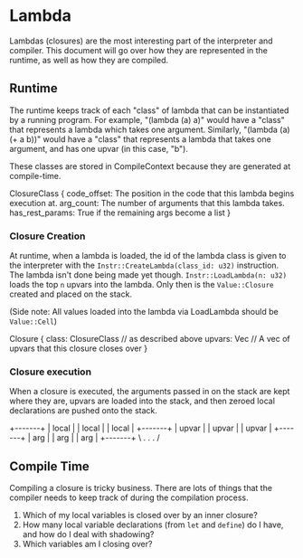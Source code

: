 # Lambda

Lambdas (closures) are the most interesting part of the interpreter and
compiler.  This document will go over how they are represented in the runtime,
as well as how they are compiled.

## Runtime
The runtime keeps track of each "class" of lambda that can be instantiated
by a running program.  For example, "(lambda (a) a)" would have a "class"
that represents a lambda which takes one argument.  Similarly,
"(lambda (a) (+ a b))" would have a "class" that represents a lambda
that takes one argument, and has one upvar (in this case, "b").

These classes are stored in CompileContext because they are generated at
compile-time.

ClosureClass {
    code_offset: The position in the code that this lambda begins execution at.
    arg_count: The number of arguments that this lambda takes.
    has_rest_params: True if the remaining args become a list
}

### Closure Creation

At runtime, when a lambda is loaded, the id of the lambda class is given
to the interpreter with the `Instr::CreateLambda(class_id: u32)` instruction.
The lambda isn't done being made yet though. `Instr::LoadLambda(n: u32)`
loads the top `n` upvars into the lambda.  Only then is the `Value::Closure`
created and placed on the stack.

(Side note: All values loaded into the lambda via LoadLambda should be
`Value::Cell`)

Closure {
    class: ClosureClass //  as described above
    upvars: Vec<Value>  // A vec of upvars that this closure closes over
}

### Closure execution

When a closure is executed, the arguments passed in on the stack are kept
where they are, upvars are loaded into the stack, and then zeroed local
declarations are pushed onto the stack.

+-------+
| local |
| local |
| local |
+-------+
| upvar |
| upvar |
| upvar |
+-------+
|  arg  |
|  arg  |
|  arg  |
+-------+
\ . . . /

## Compile Time

Compiling a closure is tricky business.  There are lots of things that
the compiler needs to keep track of during the compilation process.

1. Which of my local variables is closed over by an inner closure?
2. How many local variable declarations (from `let` and `define`) do
   I have, and how do I deal with shadowing?
3. Which variables am I closing over?
